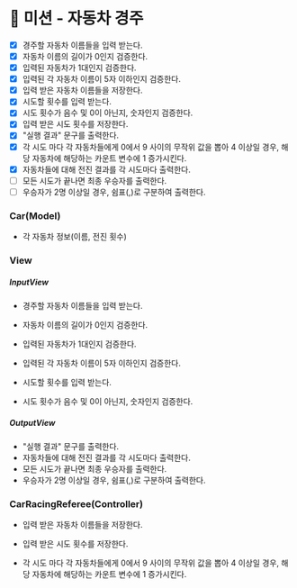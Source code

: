 # 🚖 미션 - 자동차 경주

- [x] 경주할 자동차 이름들을 입력 받는다.
- [x] 자동차 이름의 길이가 0인지 검증한다.
- [x] 입력된 자동차가 1대인지 검증한다.
- [x] 입력된 각 자동차 이름이 5자 이하인지 검증한다.
- [x] 입력 받은 자동차 이름들을 저장한다.
- [x] 시도할 횟수를 입력 받는다.
- [x] 시도 횟수가 음수 및 0이 아닌지, 숫자인지 검증한다.
- [x] 입력 받은 시도 횟수를 저장한다.
- [x] "실행 결과" 문구를 출력한다.
- [x] 각 시도 마다 각 자동차들에게 0에서 9 사이의 무작위 값을 뽑아 4 이상일 경우, 해당 자동차에 해당하는 카운트 변수에 1 증가시킨다.
- [x] 자동차들에 대해 전진 결과를 각 시도마다 출력한다.
- [ ] 모든 시도가 끝나면 최종 우승자를 출력한다.
- [ ] 우승자가 2명 이상일 경우, 쉼표(,)로 구분하여 출력한다.

### Car(Model)

- 각 자동차 정보(이름, 전진 횟수)

### View

##### InputView

- 경주할 자동차 이름들을 입력 받는다.
- 자동차 이름의 길이가 0인지 검증한다.
- 입력된 자동차가 1대인지 검증한다.
- 입력된 각 자동차 이름이 5자 이하인지 검증한다.

- 시도할 횟수를 입력 받는다.
- 시도 횟수가 음수 및 0이 아닌지, 숫자인지 검증한다.

##### OutputView

- "실행 결과" 문구를 출력한다.
- 자동차들에 대해 전진 결과를 각 시도마다 출력한다.
- 모든 시도가 끝나면 최종 우승자를 출력한다.
- 우승자가 2명 이상일 경우, 쉼표(,)로 구분하여 출력한다.

### CarRacingReferee(Controller)

- 입력 받은 자동차 이름들을 저장한다.
- 입력 받은 시도 횟수를 저장한다.

- 각 시도 마다 각 자동차들에게 0에서 9 사이의 무작위 값을 뽑아 4 이상일 경우, 해당 자동차에 해당하는 카운트 변수에 1 증가시킨다.
